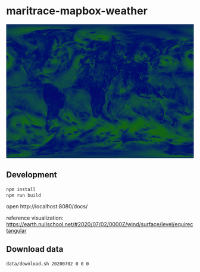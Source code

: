 # maritrace-mapbox-weather

<img src="docs/screenshot@2x.jpg" alt="Screenshot" width="720" height="360">

## Development

```
npm install
npm run build
```

open http://localhost:8080/docs/

reference visualization: https://earth.nullschool.net/#2020/07/02/0000Z/wind/surface/level/equirectangular

## Download data

```
data/download.sh 20200702 0 0 0
```